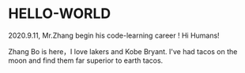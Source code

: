 # HELLO-WORLD
2020.9.11, Mr.Zhang begin his code-learning career !
Hi Humans!

Zhang Bo is here，I love lakers and Kobe Bryant. 
I've had tacos on the moon and find them far superior to earth tacos.
